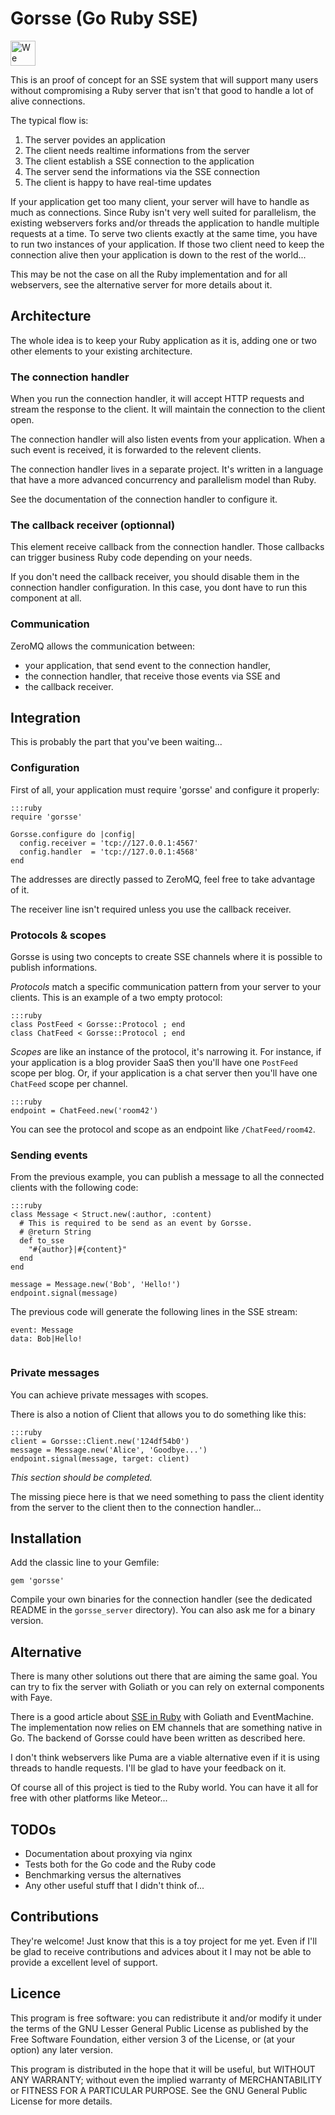 # Gorsse (Go Ruby SSE)

<a href="http://twitter.com/nicoolas25"><img src="http://www.pairprogramwith.me/assets/badge.svg" style="height:40px" title="We can pair on this!" /></a>

This is an proof of concept for an SSE system that will support many
users without compromising a Ruby server that isn't that good to handle
a lot of alive connections.

The typical flow is:

1. The server povides an application
2. The client needs realtime informations from the server
3. The client establish a SSE connection to the application
4. The server send the informations via the SSE connection
5. The client is happy to have real-time updates

If your application get too many client, your server will have to handle
as much as connections. Since Ruby isn't very well suited for parallelism,
the existing webservers forks and/or threads the application to handle
multiple requests at a time. To serve two clients exactly at the same time,
you have to run two instances of your application. If those two client need
to keep the connection alive then your application is down to the rest of
the world...

This may be not the case on all the Ruby implementation and for all
webservers, see the alternative server for more details about it.

## Architecture

The whole idea is to keep your Ruby application as it is, adding one
or two other elements to your existing architecture.

### The connection handler

When you run the connection handler, it will accept HTTP requests and
stream the response to the client. It will maintain the connection to the
client open.

The connection handler will also listen events from your application. When
a such event is received, it is forwarded to the relevent clients.

The connection handler lives in a separate project. It's written in a
language that have a more advanced concurrency and parallelism model than
Ruby.

See the documentation of the connection handler to configure it.

### The callback receiver (optionnal)

This element receive callback from the connection handler. Those
callbacks can trigger business Ruby code depending on your needs.

If you don't need the callback receiver, you should disable them in
the connection handler configuration. In this case, you dont have to
run this component at all.

### Communication

ZeroMQ allows the communication between:

* your application, that send event to the connection handler,
* the connection handler, that receive those events via SSE and
* the callback receiver.

## Integration

This is probably the part that you've been waiting...

### Configuration

First of all, your application must require 'gorsse' and configure it
properly:

~~~
:::ruby
require 'gorsse'

Gorsse.configure do |config|
  config.receiver = 'tcp://127.0.0.1:4567'
  config.handler  = 'tcp://127.0.0.1:4568'
end
~~~

The addresses are directly passed to ZeroMQ, feel free to take advantage
of it.

The receiver line isn't required unless you use the callback receiver.

### Protocols & scopes

Gorsse is using two concepts to create SSE channels where it is possible
to publish informations.

*Protocols* match a specific communication pattern from your server to
your clients. This is an example of a two empty protocol:

~~~
:::ruby
class PostFeed < Gorsse::Protocol ; end
class ChatFeed < Gorsse::Protocol ; end
~~~

*Scopes* are like an instance of the protocol, it's narrowing it. For
instance, if your application is a blog provider SaaS then you'll have
one `PostFeed` scope per blog. Or, if your application is a chat server
then you'll have one `ChatFeed` scope per channel.

~~~
:::ruby
endpoint = ChatFeed.new('room42')
~~~

You can see the protocol and scope as an endpoint like `/ChatFeed/room42`.

### Sending events

From the previous example, you can publish a message to all the connected
clients with the following code:

~~~
:::ruby
class Message < Struct.new(:author, :content)
  # This is required to be send as an event by Gorsse.
  # @return String
  def to_sse
    "#{author}|#{content}"
  end
end

message = Message.new('Bob', 'Hello!')
endpoint.signal(message)
~~~

The previous code will generate the following lines in the SSE stream:

~~~
event: Message
data: Bob|Hello!
 
~~~

### Private messages

You can achieve private messages with scopes.

There is also a notion of Client that allows you to do something like this:

~~~
:::ruby
client = Gorsse::Client.new('124df54b0')
message = Message.new('Alice', 'Goodbye...')
endpoint.signal(message, target: client)
~~~

*This section should be completed.*

The missing piece here is that we need something to pass the client identity
from the server to the client then to the connection handler...

## Installation

Add the classic line to your Gemfile:

~~~
gem 'gorsse'
~~~

Compile your own binaries for the connection handler (see the dedicated README
in the `gorsse_server` directory). You can also ask me for a binary version.

## Alternative

There is many other solutions out there that are aiming the same goal.
You can try to fix the server with Goliath or you can rely on external
components with Faye.

There is a good article about [SSE in Ruby][ruby-sse] with Goliath and
EventMachine. The implementation now relies on EM channels that are
something native in Go. The backend of Gorsse could have been written as
described here.

I don't think webservers like Puma are a viable alternative even if it
is using threads to handle requests. I'll be glad to have your feedback
on it.

Of course all of this project is tied to the Ruby world. You can have
it all for free with other platforms like Meteor...

## TODOs

* Documentation about proxying via nginx
* Tests both for the Go code and the Ruby code
* Benchmarking versus the alternatives
* Any other useful stuff that I didn't think of...

## Contributions

They're welcome! Just know that this is a toy project for me yet.
Even if I'll be glad to receive contributions and advices about it
I may not be able to provide a excellent level of support.

## Licence

This program is free software: you can redistribute it and/or modify
it under the terms of the GNU Lesser General Public License as
published by the Free Software Foundation, either version 3 of the
License, or (at your option) any later version.

This program is distributed in the hope that it will be useful,
but WITHOUT ANY WARRANTY; without even the implied warranty of
MERCHANTABILITY or FITNESS FOR A PARTICULAR PURPOSE.  See the
GNU General Public License for more details.

[ruby-sse]: http://robots.thoughtbot.com/chat-example-app-using-server-sent-events
